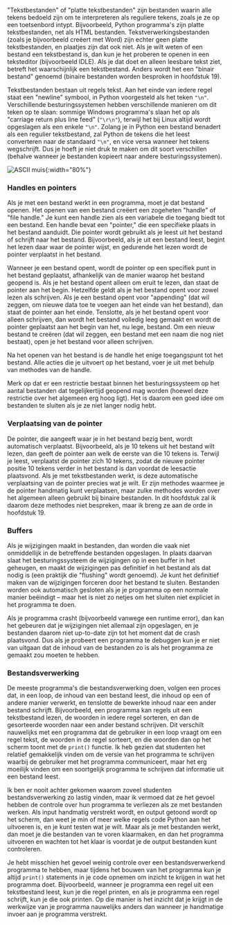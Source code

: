 "Tekstbestanden" of "platte tekstbestanden" zijn bestanden waarin alle
tekens bedoeld zijn om te interpreteren als reguliere tekens, zoals je
ze op een toetsenbord intypt. Bijvoorbeeld, Python programma's zijn
platte tekstbestanden, net als HTML bestanden. Tekstverwerkingsbestanden
(zoals je bijvoorbeeld creëert met Word) zijn echter geen platte
tekstbestanden, en plaatjes zijn dat ook niet. Als je wilt weten of een
bestand een tekstbestand is, dan kun je het proberen te openen in een
teksteditor (bijvoorbeeld IDLE). Als je dat doet en alleen leesbare
tekst ziet, betreft het waarschijnlijk een tekstbestand. Anders wordt
het een "binair bestand" genoemd (binaire bestanden worden besproken in
hoofdstuk
19).

Tekstbestanden bestaan uit regels tekst. Aan het einde van iedere regel
staat een "newline" symbool, in Python voorgesteld als het teken `"\n"`.
Verschillende besturingssystemen hebben verschillende manieren om dit
teken op te slaan: sommige Windows programma's slaan het op als
"carriage return plus line feed" (`"\r\n"`), terwijl het bij Linux
altijd wordt opgeslagen als een enkele `"\n"`. Zolang je in Python een
bestand benadert als een regulier tekstbestand, zal Python de tekens die
het leest converteren naar de standaard `"\n"`, en vice versa wanneer
het tekens wegschrijft. Dus je hoeft je niet druk te maken om dit soort
verschillen (behalve wanneer je bestanden kopieert naar andere
besturingssystemen).

![ASCII muis](media/asciiMouse.png "ASCII muis"){:width="80%"}

### Handles en pointers

Als je met een bestand werkt in een programma, moet je dat bestand
openen. Het openen van een bestand creëert een zogeheten "handle" of
"file handle." Je kunt een handle zien als een variabele die toegang
biedt tot een bestand. Een handle bevat een "pointer," die een
specifieke plaats in het bestand aanduidt. Die pointer wordt gebruikt
als je leest uit het bestand of schrijft naar het bestand. Bijvoorbeeld,
als je uit een bestand leest, begint het lezen daar waar de pointer
wijst, en gedurende het lezen wordt de pointer verplaatst in het
bestand.

Wanneer je een bestand opent, wordt de pointer op een specifiek punt in
het bestand geplaatst, afhankelijk van de manier waarop het bestand
geopend is. Als je het bestand opent alleen om eruit te lezen, dan staat
de pointer aan het begin. Hetzelfde geldt als je het bestand opent voor
zowel lezen als schrijven. Als je een bestand opent voor "appending"
(dat wil zeggen, om nieuwe data toe te voegen aan het einde van het
bestand), dan staat de pointer aan het einde. Tenslotte, als je het
bestand opent voor alleen schrijven, dan wordt het bestand volledig leeg
gemaakt en wordt de pointer geplaatst aan het begin van het, nu lege,
bestand. Om een nieuw bestand te creëren (dat wil zeggen, een bestand
met een naam die nog niet bestaat), open je het bestand voor alleen
schrijven.

Na het openen van het bestand is de handle het enige toegangspunt tot
het bestand. Alle acties die je uitvoert op het bestand, voer je uit met
behulp van methodes van de handle.

Merk op dat er een restrictie bestaat binnen het besturingssysteem op
het aantal bestanden dat tegelijkertijd geopend mag worden (hoewel deze
restrictie over het algemeen erg hoog ligt). Het is daarom een goed idee
om bestanden te sluiten als je ze niet langer nodig hebt.

### Verplaatsing van de pointer

De pointer, die aangeeft waar je in het bestand bezig bent, wordt
automatisch verplaatst. Bijvoorbeeld, als je 10 tekens uit het bestand
wilt lezen, dan geeft de pointer aan welk de eerste van die 10 tekens
is. Terwijl je leest, verplaatst de pointer zich 10 tekens, zodat de
nieuwe pointer positie 10 tekens verder in het bestand is dan voordat de
leesactie plaatsvond. Als je met tekstbestanden werkt, is deze
automatische verplaatsing van de pointer precies wat je wilt. Er zijn
methodes waarmee je de pointer handmatig kunt verplaatsen, maar zulke
methodes worden over het algemeen alleen gebruikt bij binaire bestanden.
In dit hoofdstuk zal ik daarom deze methodes niet bespreken, maar ik
breng ze aan de orde in hoofdstuk
19.

### Buffers

Als je wijzigingen maakt in bestanden, dan worden die vaak niet
onmiddellijk in de betreffende bestanden opgeslagen. In plaats daarvan
slaat het besturingssysteem de wijzigingen op in een buffer in het
geheugen, en maakt de wijzigingen pas definitief in het bestand als dat
nodig is (een praktijk die "flushing" wordt genoemd). Je kunt het
definitief maken van de wijzigingen forceren door het bestand te
sluiten. Bestanden worden ook automatisch gesloten als je je programma
op een normale manier beëindigt – maar het is niet zo netjes om het
sluiten niet expliciet in het programma te doen.

Als je programma crasht (bijvoorbeeld vanwege een runtime error), dan
kan het gebeuren dat je wijzigingen niet allemaal zijn opgeslagen, en je
bestanden daarom niet up-to-date zijn tot het moment dat de crash
plaatsvond. Dus als je probeert een programma te debuggen kun je er niet
van uitgaan dat de inhoud van de bestanden zo is als het programma ze
gemaakt zou moeten te hebben.

### Bestandsverwerking

De meeste programma's die bestandsverwerking doen, volgen een proces
dat, in een loop, de inhoud van een bestand leest, die inhoud op een of
andere manier verwerkt, en tenslotte de bewerkte inhoud naar een ander
bestand schrijft. Bijvoorbeeld, een programma kan regels uit een
tekstbestand lezen, de woorden in iedere regel sorteren, en dan de
gesorteerde woorden naar een ander bestand schrijven. Dit verschilt
nauwelijks met een programma dat de gebruiker in een loop vraagt om een
regel tekst, de woorden in de regel sorteert, en die woorden dan op het
scherm toont met de `print()` functie. Ik heb gezien dat studenten het
relatief gemakkelijk vinden om de versie van het programma te schrijven
waarbij de gebruiker met het programma communiceert, maar het erg
moeilijk vinden om een soortgelijk programma te schrijven dat informatie
uit een bestand leest.

Ik ben er nooit achter gekomen waarom zoveel studenten
bestandsverwerking zo lastig vinden, maar ik vermoed dat ze het gevoel
hebben de controle over hun programma te verliezen als ze met bestanden
werken. Als input handmatig verstrekt wordt, en output getoond wordt op
het scherm, dan weet je min of meer welke regels code Python aan het
uitvoeren is, en je kunt testen wat je wilt. Maar als je met bestanden
werkt, dan moet je die bestanden van te voren klaarmaken, en dan het
programma uitvoeren en wachten tot het klaar is voordat je de output
bestanden kunt controleren.

Je hebt misschien het gevoel weinig controle over een bestandsverwerkend
programma te hebben, maar tijdens het bouwen van het programma kun je
altijd `print()` statements in je code opnemen om inzicht te krijgen in
wat het programma doet. Bijvoorbeeld, wanneer je programma een regel uit
een tekstbestand leest, kun je die regel printen, en als je programma
een regel schrijft, kun je die ook printen. Op die manier is het inzicht
dat je krijgt in de werkwijze van je programma nauwelijks anders dan
wanneer je handmatige invoer aan je programma verstrekt.
